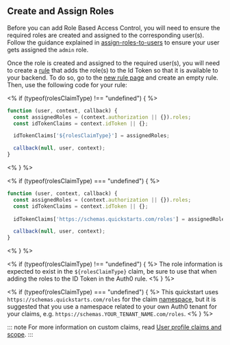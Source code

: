 ## Create and Assign Roles

Before you can add Role Based Access Control, you will need to ensure the required roles are created and assigned to the corresponding user(s).
Follow the guidance explained in [assign-roles-to-users](/users/assign-roles-to-users) to ensure your user gets assigned the `admin` role.

Once the role is created and assigned to the required user(s), you will need to create a [rule](/rules/current) that adds the role(s) to the Id Token so that it is available to your backend. To do so, go to the [new rule page](${manage_url}/#/rules/new) and create an empty rule. Then, use the following code for your rule:

<% if (typeof(rolesClaimType) !== "undefined") { %>
``` js
function (user, context, callback) {
  const assignedRoles = (context.authorization || {}).roles;
  const idTokenClaims = context.idToken || {};

  idTokenClaims['${rolesClaimType}'] = assignedRoles;

  callback(null, user, context);
}
```
<% } %>

<% if (typeof(rolesClaimType) === "undefined") { %>
``` js
function (user, context, callback) {
  const assignedRoles = (context.authorization || {}).roles;
  const idTokenClaims = context.idToken || {};
  
  idTokenClaims['https://schemas.quickstarts.com/roles'] = assignedRoles;

  callback(null, user, context);
}
```
<% } %>

<% if (typeof(rolesClaimType) !== "undefined") { %>
The role information is expected to exist in the `${rolesClaimType}` claim, be sure to use that when adding the roles to the ID Token in the Auth0 rule.
<% } %>

<% if (typeof(rolesClaimType) === "undefined") { %>
  This quickstart uses `https://schemas.quickstarts.com/roles` for the claim [namespace](/tokens/guides/create-namespaced-custom-claims), but it is suggested that you use a namespace related to your own Auth0 tenant for your claims, e.g. `https://schemas.YOUR_TENANT_NAME.com/roles`.
<% } %>

::: note
For more information on custom claims, read [User profile claims and scope](/api-auth/tutorials/adoption/scope-custom-claims).
:::
